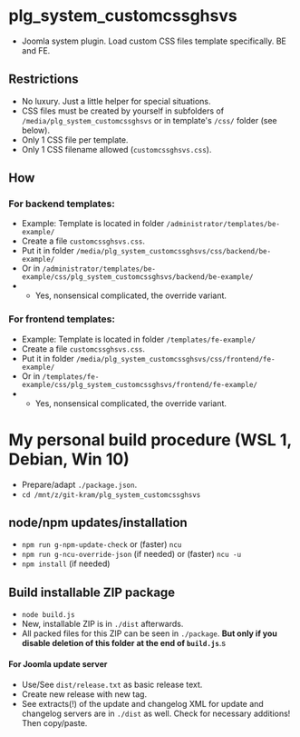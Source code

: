 # plg_system_customcssghsvs
- Joomla system plugin. Load custom CSS files template specifically. BE and FE.

## Restrictions
- No luxury. Just a little helper for special situations.
- CSS files must be created by yourself in subfolders of `/media/plg_system_customcssghsvs` or in template's `/css/` folder (see below).
- Only 1 CSS file per template.
- Only 1 CSS filename allowed (`customcssghsvs.css`).

## How
### For backend templates:
- Example: Template is located in folder `/administrator/templates/be-example/`
- Create a file `customcssghsvs.css`.
- Put it in folder `/media/plg_system_customcssghsvs/css/backend/be-example/`
- Or in `/administrator/templates/be-example/css/plg_system_customcssghsvs/backend/be-example/`
- - Yes, nonsensical complicated, the override variant.
### For frontend templates:
- Example: Template is located in folder `/templates/fe-example/`
- Create a file `customcssghsvs.css`.
- Put it in folder `/media/plg_system_customcssghsvs/css/frontend/fe-example/`
- Or in `/templates/fe-example/css/plg_system_customcssghsvs/frontend/fe-example/`
- - Yes, nonsensical complicated, the override variant.

# My personal build procedure (WSL 1, Debian, Win 10)
- Prepare/adapt `./package.json`.
- `cd /mnt/z/git-kram/plg_system_customcssghsvs`

## node/npm updates/installation
- `npm run g-npm-update-check` or (faster) `ncu`
- `npm run g-ncu-override-json` (if needed) or (faster) `ncu -u`
- `npm install` (if needed)

## Build installable ZIP package
- `node build.js`
- New, installable ZIP is in `./dist` afterwards.
- All packed files for this ZIP can be seen in `./package`. **But only if you disable deletion of this folder at the end of `build.js`**.s

#### For Joomla update server
- Use/See `dist/release.txt` as basic release text.
- Create new release with new tag.
- See extracts(!) of the update and changelog XML for update and changelog servers are in `./dist` as well. Check for necessary additions! Then copy/paste.
